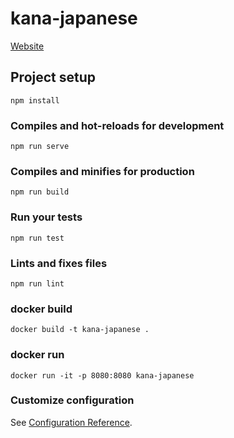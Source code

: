 # kana-japanese

<a href="https://kana-3aa6a.web.app">Website</a>

## Project setup
```
npm install
```

### Compiles and hot-reloads for development
```
npm run serve
```

### Compiles and minifies for production
```
npm run build
```

### Run your tests
```
npm run test
```

### Lints and fixes files
```
npm run lint
```

### docker build
```
docker build -t kana-japanese .
```
 ### docker run
 ```
 docker run -it -p 8080:8080 kana-japanese
 ```

### Customize configuration
See [Configuration Reference](https://cli.vuejs.org/config/).
